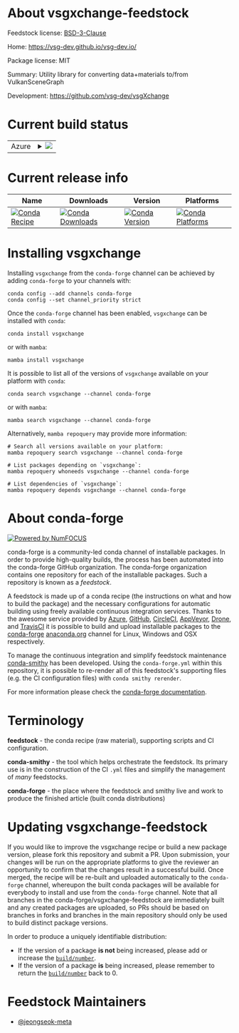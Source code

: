 About vsgxchange-feedstock
==========================

Feedstock license: [BSD-3-Clause](https://github.com/conda-forge/vsgxchange-feedstock/blob/main/LICENSE.txt)

Home: https://vsg-dev.github.io/vsg-dev.io/

Package license: MIT

Summary: Utility library for converting data+materials to/from VulkanSceneGraph

Development: https://github.com/vsg-dev/vsgXchange

Current build status
====================


<table>
    
  <tr>
    <td>Azure</td>
    <td>
      <details>
        <summary>
          <a href="https://dev.azure.com/conda-forge/feedstock-builds/_build/latest?definitionId=24676&branchName=main">
            <img src="https://dev.azure.com/conda-forge/feedstock-builds/_apis/build/status/vsgxchange-feedstock?branchName=main">
          </a>
        </summary>
        <table>
          <thead><tr><th>Variant</th><th>Status</th></tr></thead>
          <tbody><tr>
              <td>linux_64</td>
              <td>
                <a href="https://dev.azure.com/conda-forge/feedstock-builds/_build/latest?definitionId=24676&branchName=main">
                  <img src="https://dev.azure.com/conda-forge/feedstock-builds/_apis/build/status/vsgxchange-feedstock?branchName=main&jobName=linux&configuration=linux%20linux_64_" alt="variant">
                </a>
              </td>
            </tr><tr>
              <td>osx_64</td>
              <td>
                <a href="https://dev.azure.com/conda-forge/feedstock-builds/_build/latest?definitionId=24676&branchName=main">
                  <img src="https://dev.azure.com/conda-forge/feedstock-builds/_apis/build/status/vsgxchange-feedstock?branchName=main&jobName=osx&configuration=osx%20osx_64_" alt="variant">
                </a>
              </td>
            </tr><tr>
              <td>win_64</td>
              <td>
                <a href="https://dev.azure.com/conda-forge/feedstock-builds/_build/latest?definitionId=24676&branchName=main">
                  <img src="https://dev.azure.com/conda-forge/feedstock-builds/_apis/build/status/vsgxchange-feedstock?branchName=main&jobName=win&configuration=win%20win_64_" alt="variant">
                </a>
              </td>
            </tr>
          </tbody>
        </table>
      </details>
    </td>
  </tr>
</table>

Current release info
====================

| Name | Downloads | Version | Platforms |
| --- | --- | --- | --- |
| [![Conda Recipe](https://img.shields.io/badge/recipe-vsgxchange-green.svg)](https://anaconda.org/conda-forge/vsgxchange) | [![Conda Downloads](https://img.shields.io/conda/dn/conda-forge/vsgxchange.svg)](https://anaconda.org/conda-forge/vsgxchange) | [![Conda Version](https://img.shields.io/conda/vn/conda-forge/vsgxchange.svg)](https://anaconda.org/conda-forge/vsgxchange) | [![Conda Platforms](https://img.shields.io/conda/pn/conda-forge/vsgxchange.svg)](https://anaconda.org/conda-forge/vsgxchange) |

Installing vsgxchange
=====================

Installing `vsgxchange` from the `conda-forge` channel can be achieved by adding `conda-forge` to your channels with:

```
conda config --add channels conda-forge
conda config --set channel_priority strict
```

Once the `conda-forge` channel has been enabled, `vsgxchange` can be installed with `conda`:

```
conda install vsgxchange
```

or with `mamba`:

```
mamba install vsgxchange
```

It is possible to list all of the versions of `vsgxchange` available on your platform with `conda`:

```
conda search vsgxchange --channel conda-forge
```

or with `mamba`:

```
mamba search vsgxchange --channel conda-forge
```

Alternatively, `mamba repoquery` may provide more information:

```
# Search all versions available on your platform:
mamba repoquery search vsgxchange --channel conda-forge

# List packages depending on `vsgxchange`:
mamba repoquery whoneeds vsgxchange --channel conda-forge

# List dependencies of `vsgxchange`:
mamba repoquery depends vsgxchange --channel conda-forge
```


About conda-forge
=================

[![Powered by
NumFOCUS](https://img.shields.io/badge/powered%20by-NumFOCUS-orange.svg?style=flat&colorA=E1523D&colorB=007D8A)](https://numfocus.org)

conda-forge is a community-led conda channel of installable packages.
In order to provide high-quality builds, the process has been automated into the
conda-forge GitHub organization. The conda-forge organization contains one repository
for each of the installable packages. Such a repository is known as a *feedstock*.

A feedstock is made up of a conda recipe (the instructions on what and how to build
the package) and the necessary configurations for automatic building using freely
available continuous integration services. Thanks to the awesome service provided by
[Azure](https://azure.microsoft.com/en-us/services/devops/), [GitHub](https://github.com/),
[CircleCI](https://circleci.com/), [AppVeyor](https://www.appveyor.com/),
[Drone](https://cloud.drone.io/welcome), and [TravisCI](https://travis-ci.com/)
it is possible to build and upload installable packages to the
[conda-forge](https://anaconda.org/conda-forge) [anaconda.org](https://anaconda.org/)
channel for Linux, Windows and OSX respectively.

To manage the continuous integration and simplify feedstock maintenance
[conda-smithy](https://github.com/conda-forge/conda-smithy) has been developed.
Using the ``conda-forge.yml`` within this repository, it is possible to re-render all of
this feedstock's supporting files (e.g. the CI configuration files) with ``conda smithy rerender``.

For more information please check the [conda-forge documentation](https://conda-forge.org/docs/).

Terminology
===========

**feedstock** - the conda recipe (raw material), supporting scripts and CI configuration.

**conda-smithy** - the tool which helps orchestrate the feedstock.
                   Its primary use is in the construction of the CI ``.yml`` files
                   and simplify the management of *many* feedstocks.

**conda-forge** - the place where the feedstock and smithy live and work to
                  produce the finished article (built conda distributions)


Updating vsgxchange-feedstock
=============================

If you would like to improve the vsgxchange recipe or build a new
package version, please fork this repository and submit a PR. Upon submission,
your changes will be run on the appropriate platforms to give the reviewer an
opportunity to confirm that the changes result in a successful build. Once
merged, the recipe will be re-built and uploaded automatically to the
`conda-forge` channel, whereupon the built conda packages will be available for
everybody to install and use from the `conda-forge` channel.
Note that all branches in the conda-forge/vsgxchange-feedstock are
immediately built and any created packages are uploaded, so PRs should be based
on branches in forks and branches in the main repository should only be used to
build distinct package versions.

In order to produce a uniquely identifiable distribution:
 * If the version of a package **is not** being increased, please add or increase
   the [``build/number``](https://docs.conda.io/projects/conda-build/en/latest/resources/define-metadata.html#build-number-and-string).
 * If the version of a package **is** being increased, please remember to return
   the [``build/number``](https://docs.conda.io/projects/conda-build/en/latest/resources/define-metadata.html#build-number-and-string)
   back to 0.

Feedstock Maintainers
=====================

* [@jeongseok-meta](https://github.com/jeongseok-meta/)

